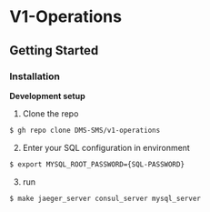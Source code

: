 # V1-Operations
## Getting Started
### Installation
__Development setup__
1. Clone the repo
```bash
$ gh repo clone DMS-SMS/v1-operations
```
2. Enter your SQL configuration in environment
```bash
$ export MYSQL_ROOT_PASSWORD={SQL-PASSWORD}
```
3. run
```bash
$ make jaeger_server consul_server mysql_server
```
